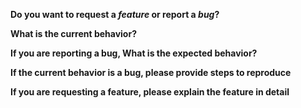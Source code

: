 **Do you want to request a *feature* or report a *bug*?**

**What is the current behavior?**

**If you are reporting a bug, What is the expected behavior?**

**If the current behavior is a bug, please provide steps to reproduce**

**If you are requesting a feature, please explain the feature in detail**

